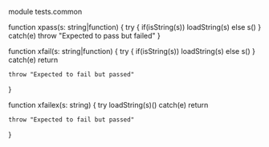 module tests.common

function xpass(s: string|function)
{
	try
	{
		if(isString(s))
			loadString(s)
		else
			s()
	}
	catch(e)
		throw "Expected to pass but failed"
}

function xfail(s: string|function)
{
	try
	{
		if(isString(s))
			loadString(s)
		else
			s()
	}
	catch(e)
		return

	throw "Expected to fail but passed"
}

function xfailex(s: string)
{
	try
		loadString(s)()
	catch(e)
		return

	throw "Expected to fail but passed"
}
